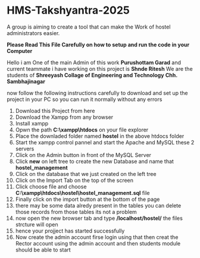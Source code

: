 # HMS-Takshyantra-2025
A group is aiming to create a tool that can make the Work of hostel administrators easier.

**Please Read This File Carefully on how to setup and run the code in your Computer**


Hello i am One of the main Admin of this work **Purushottam Garad** and current teammate i have working on this project is **Shnde Ritesh**
We are the students of **Shreeyash Collage of Engineering and Technology** **Chh. Sambhajinagar** 


now follow the following instructions carefully to download and set up the project in your PC so you can run it normally without any errors

1. Download this Project from here
2. Download the Xampp from any browser
3. Install xampp
4. Opwn the path **C:\xampp\htdocs** on your file explorer
5. Place the downladed folder named **hostel** in the above htdocs folder
6. Start the xampp control pannel and start the Apache and MySQL these 2 servers
7. Click on the Admin button in front of the MySQL Server
8. Click **new** on left tree to create the new Database and name that **hostel_management**
9. Click on the database that we just created on the left tree
10. Click on the Import Tab on the top of the screen
11. Click choose file and choose **C:\xampp\htdocs\hostel\hostel_management.sql** file  
12. Finally click on the import button at the bottom of the page
13. there may be some data alredy present in the tables you can delete those records from those tables its not a problem
14. now open the new browser tab and type **/localhost/hostel/** the files strcture will open
15. hence your projject has started successfully 
16. Now create the admin account firse login using that then creat the
    Rector account using the admin account and then students module should be able to start
